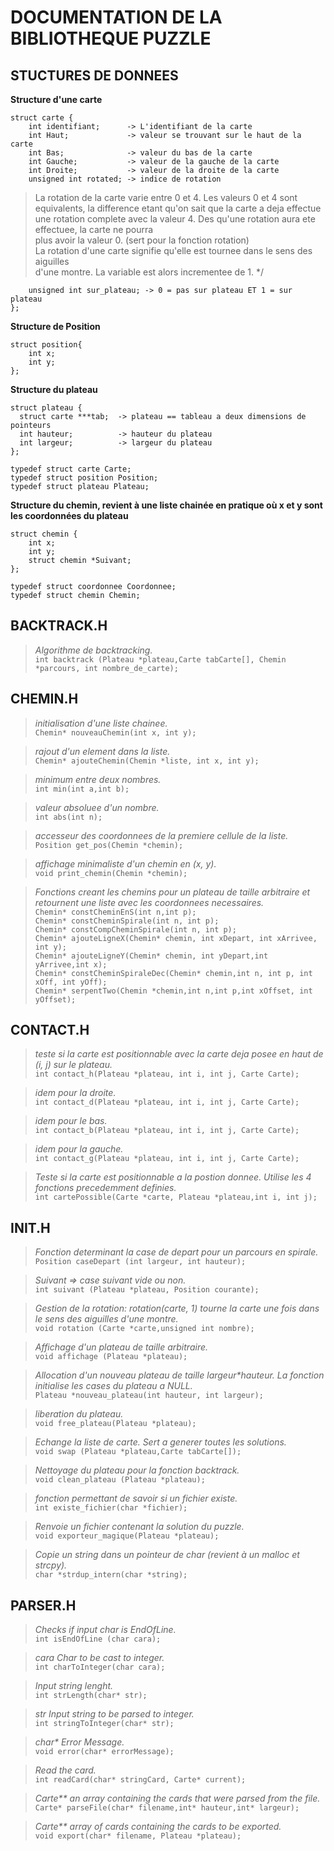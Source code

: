 DOCUMENTATION DE LA BIBLIOTHEQUE PUZZLE
=======================================


STUCTURES DE DONNEES
--------------------

__Structure d'une carte__	


    struct carte {
        int identifiant;      -> L'identifiant de la carte 
        int Haut;             -> valeur se trouvant sur le haut de la carte
        int Bas;              -> valeur du bas de la carte
        int Gauche;           -> valeur de la gauche de la carte
        int Droite;           -> valeur de la droite de la carte
        unsigned int rotated; -> indice de rotation
  
> La rotation de la carte varie entre 0 et 4. Les valeurs 0 et 4 sont equivalents, 
> la difference etant qu'on sait que la carte a deja effectue une rotation complete
> avec la valeur 4. Des qu'une rotation aura ete effectuee, la carte ne pourra		
> plus avoir la valeur 0. (sert pour la fonction rotation)  
> La rotation d'une carte signifie qu'elle est tournee dans le sens des aiguilles	
> d'une montre. La variable est alors incrementee de 1. */     
  
        unsigned int sur_plateau; -> 0 = pas sur plateau ET 1 = sur plateau 
    };

__Structure de Position__	

    struct position{
        int x;
        int y;
    };

__Structure du plateau__

    struct plateau {
      struct carte ***tab;  -> plateau == tableau a deux dimensions de pointeurs
      int hauteur;          -> hauteur du plateau
      int largeur;          -> largeur du plateau
    };

    typedef struct carte Carte;
    typedef struct position Position;
    typedef struct plateau Plateau;

__Structure du chemin, revient à une liste chainée en pratique où x et y sont les coordonnées du plateau__

    struct chemin {
        int x;
        int y;
        struct chemin *Suivant;
    };

    typedef struct coordonnee Coordonnee;
    typedef struct chemin Chemin;
 
BACKTRACK.H
-----------

> _Algorithme de backtracking._   
    `int backtrack (Plateau *plateau,Carte tabCarte[], Chemin *parcours, int nombre_de_carte);`

CHEMIN.H
--------

> _initialisation d'une liste chainee._  
    `Chemin* nouveauChemin(int x, int y);`

> _rajout d'un element dans la liste._  
    `Chemin* ajouteChemin(Chemin *liste, int x, int y);`

> _minimum entre deux nombres._  
    `int min(int a,int b);`

> _valeur absoluee d'un nombre._  
    `int abs(int n);`

> _accesseur des coordonnees de la premiere cellule de la liste._  
    `Position get_pos(Chemin *chemin);`

> _affichage minimaliste d'un chemin en (x, y)._  
    `void print_chemin(Chemin *chemin);`

> _Fonctions creant les chemins pour un plateau de taille arbitraire et retournent une liste avec les coordonnees necessaires._  
    `Chemin* constCheminEnS(int n,int p);`  
    `Chemin* constCheminSpirale(int n, int p);`  
    `Chemin* constCompCheminSpirale(int n, int p);`  
    `Chemin* ajouteLigneX(Chemin* chemin, int xDepart, int xArrivee, int y);`  
    `Chemin* ajouteLigneY(Chemin* chemin, int yDepart,int yArrivee,int x);`  
    `Chemin* constCheminSpiraleDec(Chemin* chemin,int n, int p, int xOff, int yOff);`  
    `Chemin* serpentTwo(Chemin *chemin,int n,int p,int xOffset, int yOffset);`  

CONTACT.H
---------

> _teste si la carte est positionnable avec la carte deja posee en haut de (i, j) sur le plateau._  
    `int contact_h(Plateau *plateau, int i, int j, Carte Carte);`

> _idem pour la droite._  
    `int contact_d(Plateau *plateau, int i, int j, Carte Carte);`

> _idem pour le bas._   
    `int contact_b(Plateau *plateau, int i, int j, Carte Carte);`

> _idem pour la gauche._   
    `int contact_g(Plateau *plateau, int i, int j, Carte Carte);`

> _Teste si la carte est positionnable a la postion donnee. Utilise les 4 fonctions precedemment definies._   
    `int cartePossible(Carte *carte, Plateau *plateau,int i, int j);`

INIT.H
------

> _Fonction determinant la case de depart pour un parcours en spirale._   
    `Position caseDepart (int largeur, int hauteur);`

> _Suivant => case suivant vide ou non._   
    `int suivant (Plateau *plateau, Position courante);`

> _Gestion de la rotation: rotation(carte, 1) tourne la carte une fois dans le sens des aiguilles d'une montre._   
    `void rotation (Carte *carte,unsigned int nombre);`

> _Affichage d'un plateau de taille arbitraire._  
    `void affichage (Plateau *plateau);`

> _Allocation d'un nouveau plateau de taille largeur*hauteur. La fonction initialise les cases du plateau a NULL._   
    `Plateau *nouveau_plateau(int hauteur, int largeur);`

> _liberation du plateau._  
    `void free_plateau(Plateau *plateau);`

> _Echange la liste de carte. Sert a generer toutes les solutions._  
    `void swap (Plateau *plateau,Carte tabCarte[]);`

> _Nettoyage du plateau pour la fonction backtrack._  
    `void clean_plateau (Plateau *plateau);`

> _fonction permettant de savoir si un fichier existe._  
    `int existe_fichier(char *fichier);`

> _Renvoie un fichier contenant la solution du puzzle._  
    `void exporteur_magique(Plateau *plateau);`

> _Copie un string dans un pointeur de char (revient à un malloc et strcpy)._   
    `char *strdup_intern(char *string);`

PARSER.H
--------

> _Checks if input char is EndOfLine._  
    `int isEndOfLine (char cara);`

> _cara Char to be cast to integer._  
    `int charToInteger(char cara);`

> _Input string lenght._  
    `int strLength(char* str);`

> _str Input string to be parsed to integer._  
    `int stringToInteger(char* str);`

> _char* Error Message._  
    `void error(char* errorMessage);`

> _Read the card._  
    `int readCard(char* stringCard, Carte* current);`

> _Carte** an array containing the cards that were parsed from the file._  
    `Carte* parseFile(char* filename,int* hauteur,int* largeur);`

> _Carte** array of cards containing the cards to be exported._  
    `void export(char* filename, Plateau *plateau);`

